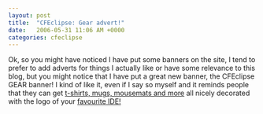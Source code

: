 ```yaml
---
layout: post
title:  "CFEclipse: Gear advert!"
date:   2006-05-31 11:06 AM +0000
categories: cfeclipse
---
```

Ok, so you might have noticed I have put some banners on the site, I tend to prefer to add adverts for things I actually like or have some relevance to this blog, but you might notice that I have put a great new banner, the CFEclipse GEAR banner! I kind of like it, even if I say so myself and it reminds people that they can get <a href="http://www.cafepress.com/cfeclipse" onclick="javascript:urchinTracker ('/outgoing/cfegear');">t-shirts, mugs, mousemats and more</a> all nicely decorated with the logo of your <a href="http://www.cfeclipse.org/" onclick="javascript:urchinTracker ('/outgoing/cfeclipse');">favourite IDE!</a>